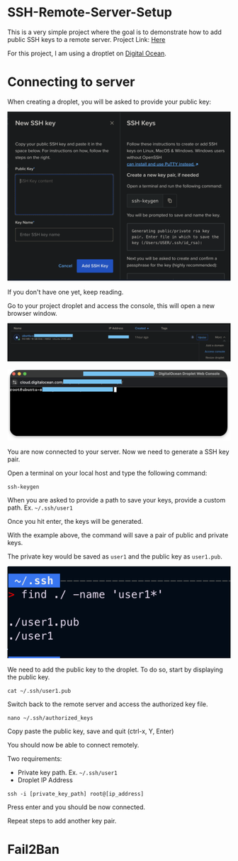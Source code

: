 # SSH-Remote-Server-Setup
This is a very simple project where the goal is to demonstrate how to add public SSH keys to a remote server. Project Link: [Here](https://roadmap.sh/projects/ssh-remote-server-setup)

For this project, I am using a droptlet on [Digital Ocean](digitalocean.com).

# Connecting to server
When creating a droplet, you will be asked to provide your public key:

![alt text](image.png)

If you don't have one yet, keep reading.

Go to your project droplet and access the console, this will open a new browser window.

![alt text](image-1.png)

![alt text](image-2.png)

You are now connected to your server. Now we need to generate a SSH key pair.

Open a terminal on your local host and type the following command:

```
ssh-keygen
```

When you are asked to provide a path to save your keys, provide a custom path. Ex. `~/.ssh/user1`

Once you hit enter, the keys will be generated.

With the example above, the command will save a pair of public and private keys.

The private key would be saved as `user1` and the public key as `user1.pub`.

![alt text](image-3.png)

We need to add the public key to the droplet. To do so, start by displaying the public key. 

```
cat ~/.ssh/user1.pub
```

Switch back to the remote server and access the authorized key file.
```
nano ~/.ssh/authorized_keys
```

Copy paste the public key, save and quit (ctrl-x, Y, Enter)

You should now be able to connect remotely.

Two requirements:
* Private key path. Ex. `~/.ssh/user1`
* Droplet IP Address

```
ssh -i [private_key_path] root@[ip_address]
```

Press enter and you should be now connected.

Repeat steps to add another key pair.

# Fail2Ban